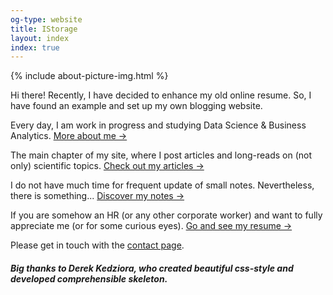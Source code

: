 ```yaml
---
og-type: website
title: IStorage
layout: index
index: true
---
```


{% include about-picture-img.html %}

Hi there! Recently, I have decided to enhance my old online resume. So, I have found an example and set up my own blogging website.

Every day, I am work in progress and studying Data Science & Business Analytics.
<a href="/about" class="internal-link quarter-line-space">More about me&nbsp;→</a>

The main chapter of my site, where I post articles and long-reads on (not only) scientific topics.
<a href="/blog" class="internal-link quarter-line-space">Check out my articles&nbsp;→</a>

I do not have much time for frequent update of small notes. Nevertheless, there is something...
<a href="/notes" class="internal-link quarter-line-space">Discover my notes&nbsp;→</a>

If you are somehow an HR (or any other corporate worker) and want to fully appreciate me (or for some curious eyes).
<a href="/resume" class="internal-link quarter-line-space">Go and see my resume&nbsp;→</a>

Please get in touch with the [contact page](/contact).

##### Big thanks to Derek Kedziora, who created beautiful css-style and developed comprehensible skeleton.

<!-- Add you Mastodon handle here if you want to verify it
	
<p style="visibility: hidden;display: none;"><a rel="me" href="">Mastodon</a></p> -->
